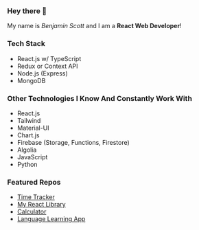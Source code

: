 ### Hey there 👋

My name is *Benjamin Scott* and I am a **React Web Developer**!

### Tech Stack

- React.js w/ TypeScript
- Redux or Context API
- Node.js (Express)
- MongoDB

### Other Technologies I Know And Constantly Work With

- React.js
- Tailwind
- Material-UI
- Chart.js
- Firebase (Storage, Functions, Firestore)
- Algolia
- JavaScript
- Python

### Featured Repos

- [Time Tracker](https://github.com/wwwLulu/Tracker-App)
- [My React Library](https://github.com/benzend/bs-react-components)
- [Calculator](https://github.com/benzend/react-typescript-calculator)
- [Language Learning App](https://github.com/benzend/language-learning-app)

